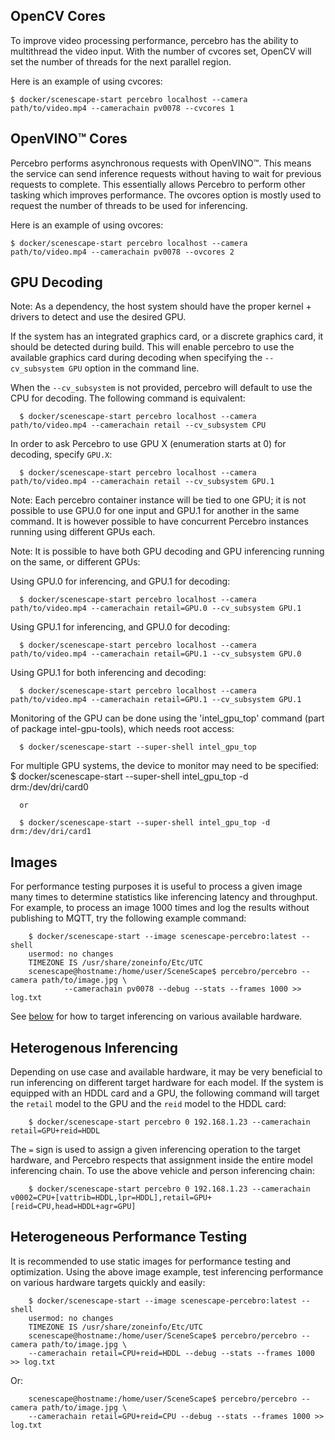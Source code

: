 ## OpenCV Cores
To improve video processing performance, percebro has the ability to multithread the video input. With the number of cvcores set, OpenCV will set the number
of threads for the next parallel region.

Here is an example of using cvcores:

    $ docker/scenescape-start percebro localhost --camera path/to/video.mp4 --camerachain pv0078 --cvcores 1

## OpenVINO™ Cores
Percebro performs asynchronous requests with OpenVINO™. This means the service can send inference requests without having to wait for previous
requests to complete. This essentially allows Percebro to perform other tasking which improves performance. The ovcores option
is mostly used to request the number of threads to be used for inferencing.

Here is an example of using ovcores:

    $ docker/scenescape-start percebro localhost --camera path/to/video.mp4 --camerachain pv0078 --ovcores 2

## GPU Decoding

Note: As a dependency, the host system should have the proper kernel + drivers to detect and use the desired GPU.

If the system has an integrated graphics card, or a discrete graphics card, it should be detected during build.
This will enable percebro to use the available graphics card during decoding when specifying the `--cv_subsystem GPU` option in the command line.

When the `--cv_subsystem` is not provided, percebro will default to use the CPU for decoding. The following command is equivalent:

      $ docker/scenescape-start percebro localhost --camera path/to/video.mp4 --camerachain retail --cv_subsystem CPU

In order to ask Percebro to use GPU X (enumeration starts at 0) for decoding, specify `GPU.X`:

      $ docker/scenescape-start percebro localhost --camera path/to/video.mp4 --camerachain retail --cv_subsystem GPU.1

Note: Each percebro container instance will be tied to one GPU; it is not possible to use GPU.0 for one input and GPU.1 for another in the same command. It is however possible to have concurrent Percebro instances running using different GPUs each.

Note: It is possible to have both GPU decoding and GPU inferencing running on the same, or different GPUs:

Using GPU.0 for inferencing, and GPU.1 for decoding:

      $ docker/scenescape-start percebro localhost --camera path/to/video.mp4 --camerachain retail=GPU.0 --cv_subsystem GPU.1

Using GPU.1 for inferencing, and GPU.0 for decoding:

      $ docker/scenescape-start percebro localhost --camera path/to/video.mp4 --camerachain retail=GPU.1 --cv_subsystem GPU.0

Using GPU.1 for both inferencing and decoding:

      $ docker/scenescape-start percebro localhost --camera path/to/video.mp4 --camerachain retail=GPU.1 --cv_subsystem GPU.1

Monitoring of the GPU can be done using the 'intel_gpu_top' command (part of package intel-gpu-tools), which needs root access:

      $ docker/scenescape-start --super-shell intel_gpu_top

For multiple GPU systems, the device to monitor may need to be specified:
      $ docker/scenescape-start --super-shell intel_gpu_top -d drm:/dev/dri/card0

      or

      $ docker/scenescape-start --super-shell intel_gpu_top -d drm:/dev/dri/card1

## Images

For performance testing purposes it is useful to process a given image many times to determine statistics like inferencing latency and throughput. For example, to process an image 1000 times and log the results without publishing to MQTT, try the following example command:

        $ docker/scenescape-start --image scenescape-percebro:latest --shell
        usermod: no changes
        TIMEZONE IS /usr/share/zoneinfo/Etc/UTC
        scenescape@hostname:/home/user/SceneScape$ percebro/percebro --camera path/to/image.jpg \
                --camerachain pv0078 --debug --stats --frames 1000 >> log.txt

See [below](#heterogeneous-performance-testing) for how to target inferencing on various available hardware.

## Heterogenous Inferencing

Depending on use case and available hardware, it may be very beneficial to run inferencing on different target hardware for each model. If the system is equipped with an HDDL card and a GPU, the following command will target the `retail` model to the GPU and the `reid` model to the HDDL card:

        $ docker/scenescape-start percebro 0 192.168.1.23 --camerachain retail=GPU+reid=HDDL

The `=` sign is used to assign a given inferencing operation to the target hardware, and Percebro respects that assignment inside the entire model inferencing chain. To use the above vehicle and person inferencing chain:

        $ docker/scenescape-start percebro 0 192.168.1.23 --camerachain v0002=CPU+[vattrib=HDDL,lpr=HDDL],retail=GPU+[reid=CPU,head=HDDL+agr=GPU]

## Heterogeneous Performance Testing

It is recommended to use static images for performance testing and optimization. Using the above image example, test inferencing performance on various hardware targets quickly and easily:


        $ docker/scenescape-start --image scenescape-percebro:latest --shell
        usermod: no changes
        TIMEZONE IS /usr/share/zoneinfo/Etc/UTC
        scenescape@hostname:/home/user/SceneScape$ percebro/percebro --camera path/to/image.jpg \
        --camerachain retail=CPU+reid=HDDL --debug --stats --frames 1000 >> log.txt

Or:

        scenescape@hostname:/home/user/SceneScape$ percebro/percebro --camera path/to/image.jpg \
        --camerachain retail=GPU+reid=CPU --debug --stats --frames 1000 >> log.txt
